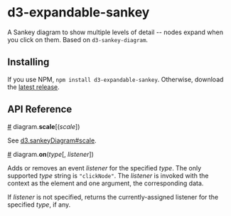 # d3-expandable-sankey

A Sankey diagram to show multiple levels of detail -- nodes expand when you
click on them. Based on `d3-sankey-diagram`.

## Installing

If you use NPM, `npm install d3-expandable-sankey`. Otherwise, download the
[latest
release](https://github.com/ricklupton/d3-expandable-sankey/releases/latest).

## API Reference

<a href="#scale" name="scale">#</a> diagram.<b>scale</b>[(<i>scale</i>])

See
[d3.sankeyDiagram#scale](https://github.com/ricklupton/d3-sankey-diagram/#layout-scale).

<a name="on" href="#on">#</a> diagram.<b>on</b>(<i>type</i>[, <i>listener</i>])

Adds or removes an event *listener* for the specified *type*. The only supported
*type* string is `"clickNode"`. The *listener* is invoked with the context as
the element and one argument, the corresponding data.

If *listener* is not specified, returns the currently-assigned listener for the
specified *type*, if any. 
